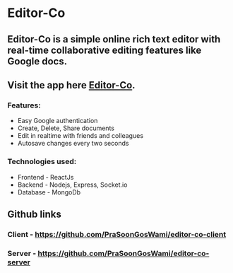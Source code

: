 # Editor-Co 


## Editor-Co is a simple online rich text editor with real-time collaborative editing features like Google docs.

## Visit the app here [Editor-Co](https://editor-co.web.app/).

### Features:
* Easy Google authentication
* Create, Delete, Share documents
* Edit in realtime with friends and colleagues
* Autosave changes every two seconds

### Technologies used:
* Frontend - ReactJs
* Backend - Nodejs, Express, Socket.io
* Database - MongoDb


## Github links

### Client - https://github.com/PraSoonGosWami/editor-co-client
### Server - https://github.com/PraSoonGosWami/editor-co-server
